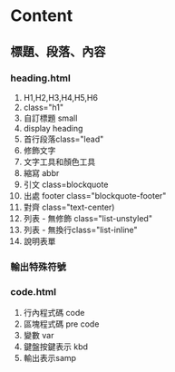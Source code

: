 # Content
## 標題、段落、內容
### heading.html
1. H1,H2,H3,H4,H5,H6  
2. class="h1"  
3. 自訂標題 small  
4. display heading  
5. 首行段落class="lead"  
6. 修飾文字  
7. 文字工具和顏色工具  
8. 縮寫 abbr 
9. 引文 class=blockquote  
10. 出處 footer class="blockquote-footer" 
11. 對齊 class="text-center)  
12. 列表 - 無修飾 class="list-unstyled"
13. 列表 - 無換行class="list-inline"  
14. 說明表單  

### 輸出特殊符號
### code.html
1. 行內程式碼 code 
2. 區塊程式碼 pre code  
3. 變數 var 
4. 鍵盤按鍵表示 kbd 
5. 輸出表示samp  

